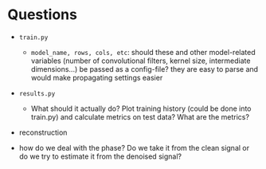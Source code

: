 # Questions

- `train.py`
  - `model_name, rows, cols, etc`: should these and other model-related variables (number of convolutional filters, kernel size, intermediate dimensions...) be passed as a config-file? they are easy to parse and would make propagating settings easier

- `results.py`
  - What should it actually do? Plot training history (could be done into train.py) and calculate metrics on test data? What are the metrics?

- reconstruction
- how do we deal with the phase? Do we take it from the clean signal or do we try to estimate it from the denoised signal?
  


